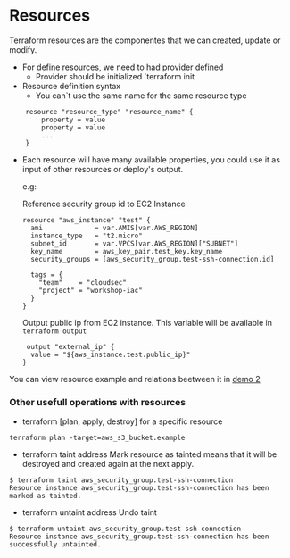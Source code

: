 # Resources

Terraform resources are the componentes that we can created, update or modify.

* For define resources, we need to had provider defined
  * Provider should be initialized `terraform init
* Resource definition syntax
  * You can`t use the same name for the same resource type
````
    resource "resource_type" "resource_name" {
        property = value
        property = value
        ...
    }
````
* Each resource will have many available properties, you could use it as input of other resources or deploy's output.

   e.g:
    
     Reference security group id to EC2 Instance
     ````
     resource "aws_instance" "test" {
       ami             = var.AMIS[var.AWS_REGION]
       instance_type   = "t2.micro"
       subnet_id       = var.VPCS[var.AWS_REGION]["SUBNET"]
       key_name        = aws_key_pair.test_key.key_name
       security_groups = [aws_security_group.test-ssh-connection.id]

       tags = {
         "team"    = "cloudsec"
         "project" = "workshop-iac"
       }
     }
     ````
     
     Output public ip from EC2 instance. This variable will be available in `terraform output`
     ````
      output "external_ip" {
       value = "${aws_instance.test.public_ip}"
     }
     ````

You can view resource example and relations beetween it in <a href="https://github.com/lpcalisi/cloudsec-workshop-iac/tree/master/terraform/2_instance_with_sg">demo 2</a>

### Other usefull operations with resources
* terraform [plan, apply, destroy] for a specific resource
````
terraform plan -target=aws_s3_bucket.example
````

* terraform taint address
Mark resource as tainted means that it will be destroyed and created again at the next apply. 
````
$ terraform taint aws_security_group.test-ssh-connection
Resource instance aws_security_group.test-ssh-connection has been marked as tainted.
````

* terraform untaint address
Undo taint
````
$ terraform untaint aws_security_group.test-ssh-connection
Resource instance aws_security_group.test-ssh-connection has been successfully untainted.
````



